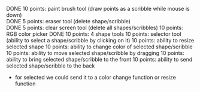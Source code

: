 DONE    10 points: paint brush tool (draw points as a scribble while mouse is down)     
DONE    5 points: eraser tool (delete shape/scribble)                                   
DONE    5 points: clear screen tool (delete all shapes/scribbles)
    10 points: RGB color picker
DONE 10 points: 4 shape tools
    10 points: selector tool (ability to select a shape/scribble by clicking on it)
    10 points: ability to resize selected shape
    10 points: ability to change color of selected shape/scribble
    10 points: ability to move selected shape/scribble by dragging
    10 points: ability to bring selected shape/scribble to the front
    10 points: ability to send selected shape/scribble to the back

 
- for selected we could send it to a color change function or resize function
